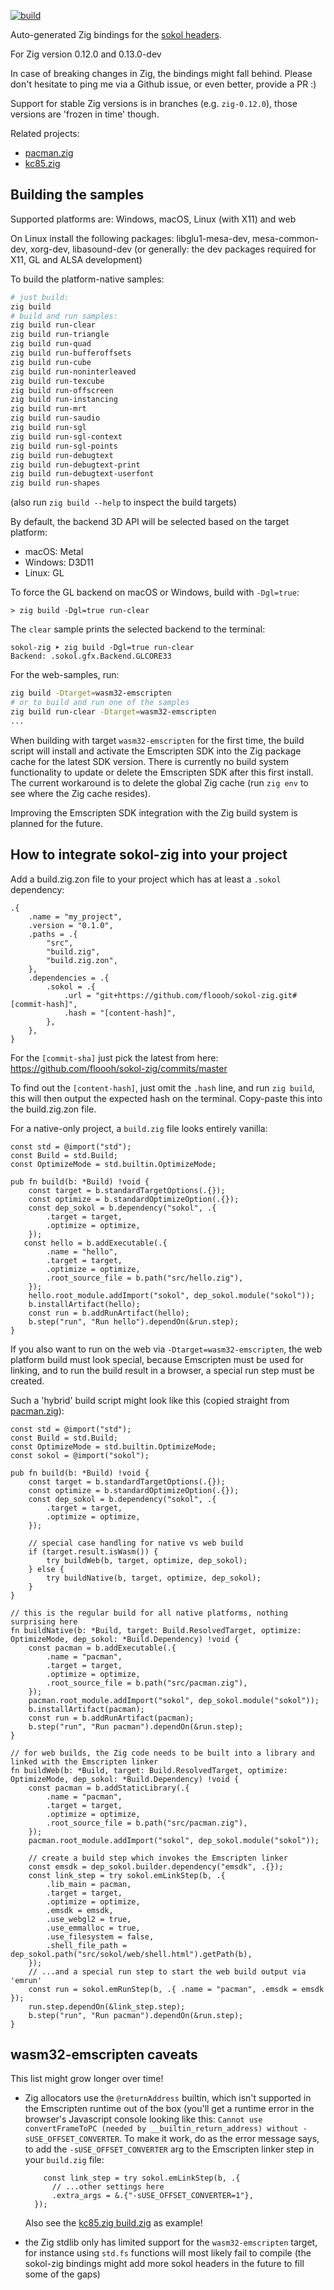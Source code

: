 [![build](https://github.com/floooh/sokol-zig/actions/workflows/main.yml/badge.svg)](https://github.com/floooh/sokol-zig/actions/workflows/main.yml)

Auto-generated Zig bindings for the [sokol headers](https://github.com/floooh/sokol).

For Zig version 0.12.0 and 0.13.0-dev

In case of breaking changes in Zig, the bindings might fall behind. Please don't hesitate to
ping me via a Github issue, or even better, provide a PR :)

Support for stable Zig versions is in branches (e.g. `zig-0.12.0`), those versions are 'frozen in time' though.

Related projects:

- [pacman.zig](https://github.com/floooh/pacman.zig)
- [kc85.zig](https://github.com/floooh/kc85.zig)

## Building the samples

Supported platforms are: Windows, macOS, Linux (with X11) and web

On Linux install the following packages: libglu1-mesa-dev, mesa-common-dev, xorg-dev, libasound-dev
(or generally: the dev packages required for X11, GL and ALSA development)

To build the platform-native samples:

```sh
# just build:
zig build
# build and run samples:
zig build run-clear
zig build run-triangle
zig build run-quad
zig build run-bufferoffsets
zig build run-cube
zig build run-noninterleaved
zig build run-texcube
zig build run-offscreen
zig build run-instancing
zig build run-mrt
zig build run-saudio
zig build run-sgl
zig build run-sgl-context
zig build run-sgl-points
zig build run-debugtext
zig build run-debugtext-print
zig build run-debugtext-userfont
zig build run-shapes
```

(also run ```zig build --help``` to inspect the build targets)

By default, the backend 3D API will be selected based on the target platform:

- macOS: Metal
- Windows: D3D11
- Linux: GL

To force the GL backend on macOS or Windows, build with ```-Dgl=true```:

```
> zig build -Dgl=true run-clear
```

The ```clear``` sample prints the selected backend to the terminal:

```
sokol-zig ➤ zig build -Dgl=true run-clear
Backend: .sokol.gfx.Backend.GLCORE33
```

For the web-samples, run:

```sh
zig build -Dtarget=wasm32-emscripten
# or to build and run one of the samples
zig build run-clear -Dtarget=wasm32-emscripten
...
```

When building with target `wasm32-emscripten` for the first time, the build script will
install and activate the Emscripten SDK into the Zig package cache for the latest SDK
version. There is currently no build system functionality to update or delete the Emscripten SDK
after this first install. The current workaround is to delete the global Zig cache
(run `zig env` to see where the Zig cache resides).

Improving the Emscripten SDK integration with the Zig build system is planned for the future.


## How to integrate sokol-zig into your project

Add a build.zig.zon file to your project which has at least a `.sokol` dependency:

```zig
.{
    .name = "my_project",
    .version = "0.1.0",
    .paths = .{
        "src",
        "build.zig",
        "build.zig.zon",
    },
    .dependencies = .{
        .sokol = .{
            .url = "git+https://github.com/floooh/sokol-zig.git#[commit-hash]",
            .hash = "[content-hash]",
        },
    },
}
```

For the `[commit-sha]` just pick the latest from here: https://github.com/floooh/sokol-zig/commits/master

To find out the `[content-hash]`, just omit the `.hash` line, and run `zig build`, this will then output
the expected hash on the terminal. Copy-paste this into the build.zig.zon file.

For a native-only project, a `build.zig` file looks entirely vanilla:

```zig
const std = @import("std");
const Build = std.Build;
const OptimizeMode = std.builtin.OptimizeMode;

pub fn build(b: *Build) !void {
    const target = b.standardTargetOptions(.{});
    const optimize = b.standardOptimizeOption(.{});
    const dep_sokol = b.dependency("sokol", .{
        .target = target,
        .optimize = optimize,
    });
   const hello = b.addExecutable(.{
        .name = "hello",
        .target = target,
        .optimize = optimize,
        .root_source_file = b.path("src/hello.zig"),
    });
    hello.root_module.addImport("sokol", dep_sokol.module("sokol"));
    b.installArtifact(hello);
    const run = b.addRunArtifact(hello);
    b.step("run", "Run hello").dependOn(&run.step);
}
```

If you also want to run on the web via `-Dtarget=wasm32-emscripten`, the web platform
build must look special, because Emscripten must be used for linking, and to run
the build result in a browser, a special run step must be created.

Such a 'hybrid' build script might look like this (copied straight from [pacman.zig](https://github.com/floooh/pacman.zig)):

```zig
const std = @import("std");
const Build = std.Build;
const OptimizeMode = std.builtin.OptimizeMode;
const sokol = @import("sokol");

pub fn build(b: *Build) !void {
    const target = b.standardTargetOptions(.{});
    const optimize = b.standardOptimizeOption(.{});
    const dep_sokol = b.dependency("sokol", .{
        .target = target,
        .optimize = optimize,
    });

    // special case handling for native vs web build
    if (target.result.isWasm()) {
        try buildWeb(b, target, optimize, dep_sokol);
    } else {
        try buildNative(b, target, optimize, dep_sokol);
    }
}

// this is the regular build for all native platforms, nothing surprising here
fn buildNative(b: *Build, target: Build.ResolvedTarget, optimize: OptimizeMode, dep_sokol: *Build.Dependency) !void {
    const pacman = b.addExecutable(.{
        .name = "pacman",
        .target = target,
        .optimize = optimize,
        .root_source_file = b.path("src/pacman.zig"),
    });
    pacman.root_module.addImport("sokol", dep_sokol.module("sokol"));
    b.installArtifact(pacman);
    const run = b.addRunArtifact(pacman);
    b.step("run", "Run pacman").dependOn(&run.step);
}

// for web builds, the Zig code needs to be built into a library and linked with the Emscripten linker
fn buildWeb(b: *Build, target: Build.ResolvedTarget, optimize: OptimizeMode, dep_sokol: *Build.Dependency) !void {
    const pacman = b.addStaticLibrary(.{
        .name = "pacman",
        .target = target,
        .optimize = optimize,
        .root_source_file = b.path("src/pacman.zig"),
    });
    pacman.root_module.addImport("sokol", dep_sokol.module("sokol"));

    // create a build step which invokes the Emscripten linker
    const emsdk = dep_sokol.builder.dependency("emsdk", .{});
    const link_step = try sokol.emLinkStep(b, .{
        .lib_main = pacman,
        .target = target,
        .optimize = optimize,
        .emsdk = emsdk,
        .use_webgl2 = true,
        .use_emmalloc = true,
        .use_filesystem = false,
        .shell_file_path = dep_sokol.path("src/sokol/web/shell.html").getPath(b),
    });
    // ...and a special run step to start the web build output via 'emrun'
    const run = sokol.emRunStep(b, .{ .name = "pacman", .emsdk = emsdk });
    run.step.dependOn(&link_step.step);
    b.step("run", "Run pacman").dependOn(&run.step);
}
```

## wasm32-emscripten caveats

This list might grow longer over time!

- Zig allocators use the `@returnAddress` builtin, which isn't supported in the Emscripten
  runtime out of the box (you'll get a runtime error in the browser's Javascript console
  looking like this: `Cannot use convertFrameToPC (needed by __builtin_return_address) without -sUSE_OFFSET_CONVERTER`.
  To make it work, do as the error message says, to add the `-sUSE_OFFSET_CONVERTER` arg to the
  Emscripten linker step in your `build.zig` file:

  ```zig
      const link_step = try sokol.emLinkStep(b, .{
        // ...other settings here
        .extra_args = &.{"-sUSE_OFFSET_CONVERTER=1"},
    });
  ```

  Also see the [kc85.zig build.zig](https://github.com/floooh/kc85.zig/blob/main/build.zig) as example!

- the Zig stdlib only has limited support for the `wasm32-emscripten`
  target, for instance using `std.fs` functions will most likely fail
  to compile (the sokol-zig bindings might add more sokol headers
  in the future to fill some of the gaps)
